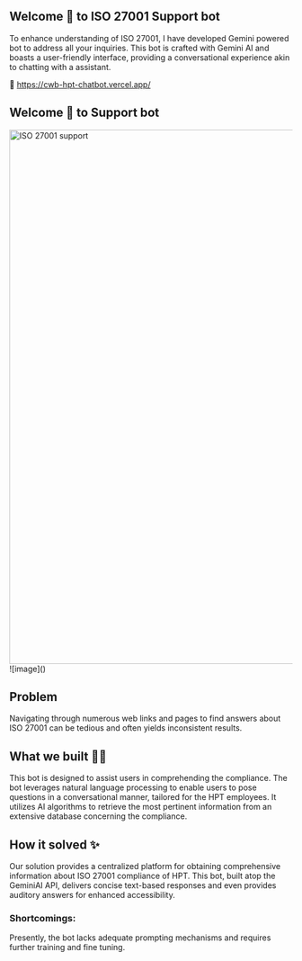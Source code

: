## Welcome 👋 to ISO 27001 Support bot

To enhance understanding of ISO 27001, I have developed Gemini powered bot to address all your inquiries. This bot is crafted with Gemini AI and boasts a user-friendly interface, providing a conversational experience akin to chatting with a assistant.

🔗 https://cwb-hpt-chatbot.vercel.app/

## Welcome 👋 to Support bot

<img width="950" alt="ISO 27001 support" src="https://github.com/kaju23/cwb_hpt_chatbot/assets/104551058/daf0cb3e-856d-4567-b403-ce889b089179">
![image]()

## Problem
Navigating through numerous web links and pages to find answers about ISO 27001 can be tedious and often yields inconsistent results.

## What we built 👨‍💻
This bot is designed to assist users in comprehending the compliance. The bot leverages natural language processing to enable users to pose questions in a conversational manner, tailored for the HPT employees. It utilizes AI algorithms to retrieve the most pertinent information from an extensive database concerning the compliance.

## How it solved ✨
Our solution provides a centralized platform for obtaining comprehensive information about ISO 27001 compliance of HPT. This bot, built atop the GeminiAI API, delivers concise text-based responses and even provides auditory answers for enhanced accessibility.

### Shortcomings:
Presently, the bot lacks adequate prompting mechanisms and requires further training and fine tuning.
